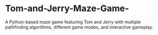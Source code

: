 # Tom-and-Jerry-Maze-Game-
A Python-based maze game featuring Tom and Jerry with multiple pathfinding algorithms, different game modes, and interactive gameplay.
